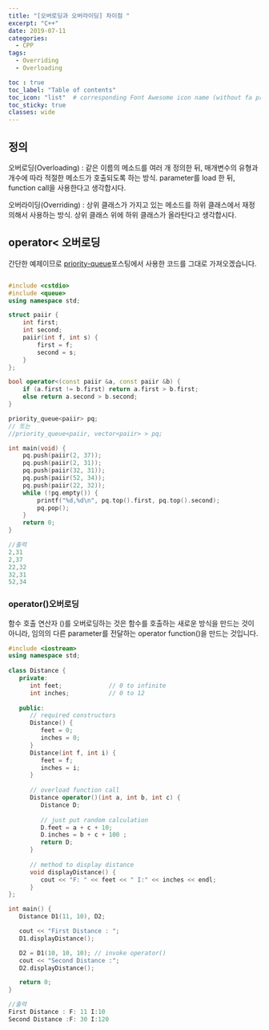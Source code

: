 ```yaml
---
title: "[오버로딩과 오버라이딩] 차이점 "
excerpt: "C++"
date: 2019-07-11
categories:
  - CPP
tags:
  - Overriding
  - Overloading

toc : true
toc_label: "Table of contents"
toc_icon: "list"  # corresponding Font Awesome icon name (without fa prefix)
toc_sticky: true
classes: wide  
---
```


## 정의

오버로딩(Overloading) : 같은 이름의 메소드를 여러 개 정의한 뒤, 매개변수의 유형과 개수에 따라 적절한 메소드가 호출되도록 하는 방식.
parameter를 load 한 뒤, function call을 사용한다고 생각합시다.  

오버라이딩(Overriding) : 상위 클래스가 가지고 있는 메소드를 하위 클래스에서 재정의해서 사용하는 방식. 상위 클래스 위에 하위 클래스가
올라탄다고 생각합시다.  


## operator< 오버로딩 

간단한 예제이므로 [priority-queue]()포스팅에서 사용한 코드를 그대로 가져오겠습니다. 

```cpp

#include <cstdio>
#include <queue>
using namespace std;

struct paiir {
	int first;
	int second;
	paiir(int f, int s) {
		first = f;
		second = s;
	}
};

bool operator<(const paiir &a, const paiir &b) {
	if (a.first != b.first) return a.first > b.first;
	else return a.second > b.second;
}

priority_queue<paiir> pq;
// 또는 
//priority_queue<paiir, vector<paiir> > pq;

int main(void) {
	pq.push(paiir(2, 37));
	pq.push(paiir(2, 31));
	pq.push(paiir(32, 31));
	pq.push(paiir(52, 34));
	pq.push(paiir(22, 32));
	while (!pq.empty()) {
		printf("%d,%d\n", pq.top().first, pq.top().second);
		pq.pop();
	}
	return 0;
}

```

```cpp
//출력
2,31
2,37
22,32
32,31
52,34
```

### operator()오버로딩

함수 호출 연산자 ()를 오버로딩하는 것은 함수를 호출하는 새로운 방식을 만드는 것이 아니라, 임의의 다른 parameter를 전달하는
operator function()을 만드는 것입니다.  

```cpp
#include <iostream>
using namespace std;
 
class Distance {
   private:
      int feet;             // 0 to infinite
      int inches;           // 0 to 12
      
   public:
      // required constructors
      Distance() {
         feet = 0;
         inches = 0;
      }
      Distance(int f, int i) {
         feet = f;
         inches = i;
      }
      
      // overload function call
      Distance operator()(int a, int b, int c) {
         Distance D;
         
         // just put random calculation
         D.feet = a + c + 10;
         D.inches = b + c + 100 ;
         return D;
      }
      
      // method to display distance
      void displayDistance() {
         cout << "F: " << feet << " I:" << inches << endl;
      }   
};

int main() {
   Distance D1(11, 10), D2;

   cout << "First Distance : "; 
   D1.displayDistance();

   D2 = D1(10, 10, 10); // invoke operator()
   cout << "Second Distance :"; 
   D2.displayDistance();

   return 0;
}

```

```cpp
//출력
First Distance : F: 11 I:10
Second Distance :F: 30 I:120
```



